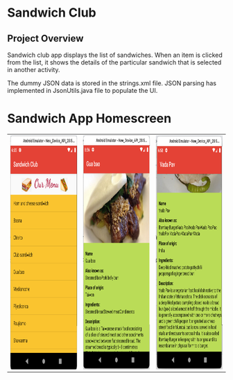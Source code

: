 # Sandwich Club 

## Project Overview
Sandwich club app displays the list of sandwiches. When an item is clicked from the list, it shows the details of the particular sandwich that is selected in another activity.

The dummy JSON data is stored in the strings.xml file. JSON parsing has implemented in JsonUtils.java file to populate the UI.

# Sandwich App Homescreen

<table>
  <tr>
    <td><img src="Screenshot_sandwich_app/sandwich_app_IMG1.png" width=320 height=540></td>
    <td><img src="Screenshot_sandwich_app/sandwich_app_IMG2.png" width=320 height=540></td>
    <td><img src="Screenshot_sandwich_app/sandwich_app_IMG3.png" width=320 height=540></td>
  </tr>
<table>
